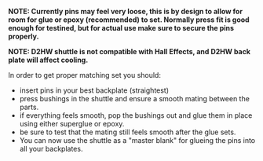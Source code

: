 **NOTE: Currently pins may feel very loose, this is by design to allow for room for glue or epoxy (recommended) to set.  Normally press fit is good enough for testined, but for actual use make sure to secure the pins properly.**

**NOTE: D2HW shuttle is not compatible with Hall Effects, and D2HW back plate will affect cooling.**

In order to get proper matching set you should:
- insert pins in your best backplate (straightest)
- press bushings in the shuttle and ensure a smooth mating between the parts.
- if everything feels smooth, pop the bushings out and glue them in place using either superglue or epoxy.
- be sure to test that the mating still feels smooth after the glue sets.
- You can now use the shuttle as a "master blank" for glueing the pins into all your backplates.
